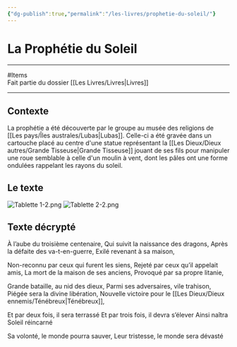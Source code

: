```yaml
---
{"dg-publish":true,"permalink":"/les-livres/prophetie-du-soleil/"}
---
```


# La Prophétie du Soleil
---
#Items  
Fait partie du dossier [[Les Livres/Livres\|Livres]]

-------
## Contexte
La prophétie a été découverte par le groupe au musée des religions de [[Les pays/Îles australes/Lubas\|Lubas]]. Celle-ci a été gravée dans un cartouche placé au centre d'une statue représentant la [[Les Dieux/Dieux autres/Grande Tisseuse\|Grande Tisseuse]] jouant de ses fils pour manipuler une roue semblable à celle d'un moulin à vent, dont les pâles ont une forme ondulées rappelant les rayons du soleil.
## Le texte
![Tablette 1-2.png](/img/user/_Images/_Livres/Tablette%201-2.png)
![Tablette 2-2.png](/img/user/_Images/_Livres/Tablette%202-2.png)
## Texte décrypté
À l’aube du troisième centenaire,
Qui suivit la naissance des dragons,
Après la défaite des va-t-en-guerre,
Exilé revenant à sa maison,

Non-reconnu par ceux qui furent les siens,
Rejeté par ceux qu’il appelait amis,
La mort de la maison de ses anciens,
Provoqué par sa propre litanie,

Grande bataille, au nid des dieux,
Parmi ses adversaires, vile trahison,
Piégée sera la divine libération,
Nouvelle victoire pour le [[Les Dieux/Dieux ennemis/Ténébreux\|Ténébreux]],

Et par deux fois, il sera terrassé
Et par trois fois, il devra s’élever
Ainsi naîtra Soleil réincarné

Sa volonté, le monde pourra sauver,
Leur tristesse, le monde sera dévasté
